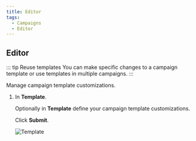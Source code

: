 ```yaml
---
title: Editor
tags:
  - Campaigns
  - Editor
---
```

## Editor

::: tip Reuse templates
You can make specific changes to a campaign template or use templates in multiple campaigns.
:::

Manage campaign template customizations.

1. In **Template**.

   Optionally in **Template** define your campaign template customizations.

   Click **Submit**.

   ![Template](https://cdn.phishx.io/phishx-docs/images/phishx_campaigns_campaigns_new_editor_01.webp)
